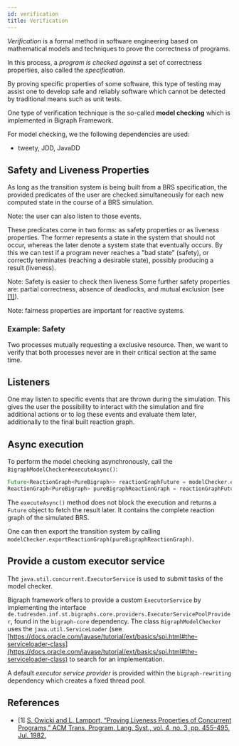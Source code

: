 ```yaml
---
id: verification
title: Verification
---
```


<!--# Verification-->

*Verification* is a formal method in software engineering based on mathematical
models and techniques to prove the correctness of programs.

In this process, a *program is checked against* a set of
correctness properties, also called the *specification*.

By proving specific properties of some software,
this type of testing may assist one to develop safe and reliably software
which cannot be detected by traditional means such as unit tests.

One type of verification technique is the so-called **model checking** which
is implemented in Bigraph Framework.

For model checking, we the following dependencies are used:
- tweety, JDD, JavaDD

## Safety and Liveness Properties

As long as the transition system is being built from a BRS specification,
the provided predicates of the user are checked simultaneously for each
new computed state in the course of a BRS simulation.

Note: the user can also listen to those events.

These predicates come in two forms: as safety properties or as liveness
properties. The former represents a state in the system that should not
occur, whereas the later denote a system state that eventually occurs.
By this we can test if a program never reaches a "bad state" (safety),
or correctly terminates (reaching a desirable state), possibly producing
a result (liveness).

Note: Safety is easier to check then liveness
Some further safety properties are: partial correctness, absence of deadlocks,
and mutual exclusion (see [\[1\]](#ref1)).

Note: fairness properties are important for reactive systems.

### Example: Safety

Two processes mutually requesting a exclusive resource. Then, we want to
verify that both processes never are in their critical section at the same
time.


## Listeners

One may listen to specific events that are thrown during the simulation. This gives the user the possibility to interact
with the simulation and fire additional actions or to log these events and evaluate them later, additionally to the
final built reaction graph.



## Async execution

To perform the model checking asynchronously, call the `BigraphModelChecker#executeAsync()`:

```java
Future<ReactionGraph<PureBigraph>> reactionGraphFuture = modelChecker.executeAsync();
ReactionGraph<PureBigraph> pureBigraphReactionGraph = reactionGraphFuture.get();
```

The `executeAsync()` method does not block the execution and returns a `Future` object to fetch the result later.
It contains the complete reaction graph of the simulated BRS.

One can then export the transition system by calling  `modelChecker.exportReactionGraph(pureBigraphReactionGraph)`.

## Provide a custom executor service

The `java.util.concurrent.ExecutorService` is used to submit tasks of the model checker.

Bigraph framework offers to provide a custom `ExecutorService` by implementing the interface
`de.tudresden.inf.st.bigraphs.core.providers.ExecutorServicePoolProvider`, found in the `bigraph-core` dependency.
The class `BigraphModelChecker` uses the `java.util.ServiceLoader` (see [https://docs.oracle.com/javase/tutorial/ext/basics/spi.html#the-serviceloader-class](https://docs.oracle.com/javase/tutorial/ext/basics/spi.html#the-serviceloader-class)
to search for an implementation.

A default _executor service provider_ is provided within the `bigraph-rewriting` dependency which creates a fixed thread pool.


## References

- \[1\] <a id="ref1" href="https://dl.acm.org/citation.cfm?doid=357172.357178">S. Owicki and L. Lamport, “Proving Liveness Properties of Concurrent Programs,” ACM Trans. Program. Lang. Syst., vol. 4, no. 3, pp. 455–495, Jul. 1982.</a>
